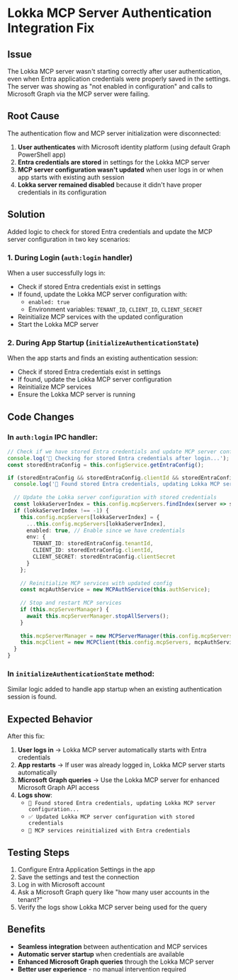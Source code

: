 # Lokka MCP Server Authentication Integration Fix

## Issue
The Lokka MCP server wasn't starting correctly after user authentication, even when Entra application credentials were properly saved in the settings. The server was showing as "not enabled in configuration" and calls to Microsoft Graph via the MCP server were failing.

## Root Cause
The authentication flow and MCP server initialization were disconnected:

1. **User authenticates** with Microsoft identity platform (using default Graph PowerShell app)
2. **Entra credentials are stored** in settings for the Lokka MCP server
3. **MCP server configuration wasn't updated** when user logs in or when app starts with existing auth session
4. **Lokka server remained disabled** because it didn't have proper credentials in its configuration

## Solution
Added logic to check for stored Entra credentials and update the MCP server configuration in two key scenarios:

### 1. During Login (`auth:login` handler)
When a user successfully logs in:
- Check if stored Entra credentials exist in settings
- If found, update the Lokka MCP server configuration with:
  - `enabled: true`
  - Environment variables: `TENANT_ID`, `CLIENT_ID`, `CLIENT_SECRET`
- Reinitialize MCP services with the updated configuration
- Start the Lokka MCP server

### 2. During App Startup (`initializeAuthenticationState`)
When the app starts and finds an existing authentication session:
- Check if stored Entra credentials exist in settings
- If found, update the Lokka MCP server configuration
- Reinitialize MCP services
- Ensure the Lokka MCP server is running

## Code Changes

### In `auth:login` IPC handler:
```typescript
// Check if we have stored Entra credentials and update MCP server config
console.log('🔧 Checking for stored Entra credentials after login...');
const storedEntraConfig = this.configService.getEntraConfig();

if (storedEntraConfig && storedEntraConfig.clientId && storedEntraConfig.tenantId && storedEntraConfig.clientSecret) {
  console.log('🔐 Found stored Entra credentials, updating Lokka MCP server configuration...');
  
  // Update the Lokka server configuration with stored credentials
  const lokkaServerIndex = this.config.mcpServers.findIndex(server => server.name === 'external-lokka');
  if (lokkaServerIndex !== -1) {
    this.config.mcpServers[lokkaServerIndex] = {
      ...this.config.mcpServers[lokkaServerIndex],
      enabled: true, // Enable since we have credentials
      env: {
        TENANT_ID: storedEntraConfig.tenantId,
        CLIENT_ID: storedEntraConfig.clientId,
        CLIENT_SECRET: storedEntraConfig.clientSecret
      }
    };
    
    // Reinitialize MCP services with updated config
    const mcpAuthService = new MCPAuthService(this.authService);
    
    // Stop and restart MCP services
    if (this.mcpServerManager) {
      await this.mcpServerManager.stopAllServers();
    }
    
    this.mcpServerManager = new MCPServerManager(this.config.mcpServers, mcpAuthService);
    this.mcpClient = new MCPClient(this.config.mcpServers, mcpAuthService);
  }
}
```

### In `initializeAuthenticationState` method:
Similar logic added to handle app startup when an existing authentication session is found.

## Expected Behavior
After this fix:

1. **User logs in** → Lokka MCP server automatically starts with Entra credentials
2. **App restarts** → If user was already logged in, Lokka MCP server starts automatically
3. **Microsoft Graph queries** → Use the Lokka MCP server for enhanced Microsoft Graph API access
4. **Logs show**:
   - `🔐 Found stored Entra credentials, updating Lokka MCP server configuration...`
   - `✅ Updated Lokka MCP server configuration with stored credentials`
   - `🚀 MCP services reinitialized with Entra credentials`

## Testing Steps
1. Configure Entra Application Settings in the app
2. Save the settings and test the connection
3. Log in with Microsoft account
4. Ask a Microsoft Graph query like "how many user accounts in the tenant?"
5. Verify the logs show Lokka MCP server being used for the query

## Benefits
- **Seamless integration** between authentication and MCP services
- **Automatic server startup** when credentials are available
- **Enhanced Microsoft Graph queries** through the Lokka MCP server
- **Better user experience** - no manual intervention required
